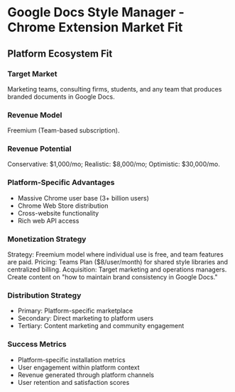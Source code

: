 # Google Docs Style Manager - Chrome Extension Market Fit

## Platform Ecosystem Fit

### Target Market
Marketing teams, consulting firms, students, and any team that produces branded documents in Google Docs.

### Revenue Model
Freemium (Team-based subscription).

### Revenue Potential
Conservative: $1,000/mo; Realistic: $8,000/mo; Optimistic: $30,000/mo.

### Platform-Specific Advantages
- Massive Chrome user base (3+ billion users)
- Chrome Web Store distribution
- Cross-website functionality
- Rich web API access

### Monetization Strategy
Strategy: Freemium model where individual use is free, and team features are paid. Pricing: Teams Plan ($8/user/month) for shared style libraries and centralized billing. Acquisition: Target marketing and operations managers. Create content on "how to maintain brand consistency in Google Docs."

### Distribution Strategy
- Primary: Platform-specific marketplace
- Secondary: Direct marketing to platform users
- Tertiary: Content marketing and community engagement

### Success Metrics
- Platform-specific installation metrics
- User engagement within platform context
- Revenue generated through platform channels
- User retention and satisfaction scores

